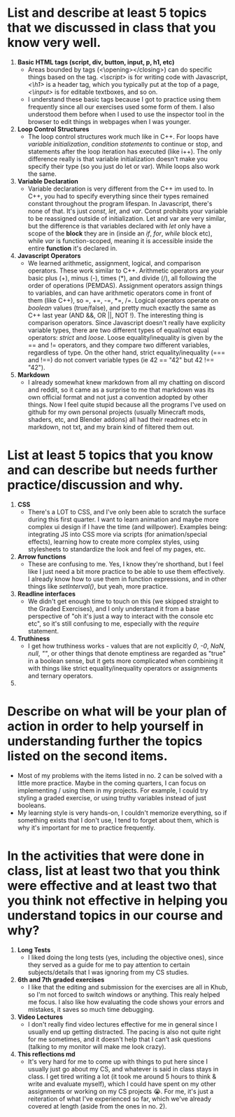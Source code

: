 # List and describe at least 5 topics that we discussed in class that you know very well.

1. **Basic HTML tags (script, div, button, input, p, h1, etc)**
    * Areas bounded by tags (<\opening><\/closing>) can do specific things based on the tag. *<\script>* is for writing code with Javascript, *<\h1>* is a header tag, which you typically put at the top of a page, *<\input>* is for editable textboxes, and so on.
    * I understand these basic tags because I got to practice using them frequently since all our exercises used some form of them. I also understood them before when I used to use the inspector tool in the browser to edit things in webpages when I was younger.
2. **Loop Control Structures**
    * The loop control structures work much like in C++. For loops have *variable initialization*, *condition statements* to continue or stop, and statements after the loop iteration has executed (like i++). The only difference really is that variable initialization doesn't make you specify their type (so you just do let or var). While loops also work the same.
3. **Variable Declaration**
    * Variable declaration is very different from the C++ im used to. In C++, you had to specify everything since their types remained constant throughout the program lifespan. In Javascript, there's none of that. It's just *const*, *let*, and *var*. Const prohibits your variable to be reassigned outside of initialization. Let and var are very similar, but the difference is that variables declared with *let* only have a scope of the **block** they are in (inside an *if*, *for*, *while* block etc), while *var* is function-scoped, meaning it is accessible inside the entire **function** it's declared in.
4. **Javascript Operators**
    * We learned arithmetic, assignment, logical, and comparison operators. These work similar to C++. Arithmetic operators are your basic plus (+), minus (-), times (\*), and divide (/), all following the order of operations (PEMDAS). Assignment operators assign things to variables, and can have arithmetic operators come in front of them (like C++), so =, +=, -=, \*=, /=. Logical operators operate on *boolean* values (true/false), and pretty much exactly the same as C++ last year (AND &&, OR ||, NOT !). The interesting thing is comparison operators. Since Javascript doesn't really have explicity variable types, there are two different types of equal/not equal operators: *strict* and *loose*. Loose equality/inequality is given by the == and != operators, and they compare two different variables, regardless of type. On the other hand, strict equality/inequality (=== and !==) do not convert variable types (ie 42 == "42" but 42 !== "42").
5. **Markdown**
    * I already somewhat knew markdown from all my chatting on discord and reddit, so it came as a surprise to me that markdown was its own official format and not just a convention adopted by other things. Now I feel quite stupid because all the programs I've used on github for my own personal projects (usually Minecraft mods, shaders, etc, and Blender addons) all had their readmes etc in markdown, not txt, and my brain kind of filtered them out.

# List at least 5 topics that you know and can describe but needs further practice/discussion and why.

1. **CSS**
    * There's a LOT to CSS, and I've only been able to scratch the surface during this first quarter. I want to learn animation and maybe more complex ui design if I have the time (and willpower). Examples being: integrating JS into CSS more via scripts (for animation/special effects), learning how to create more complex styles, using stylesheets to standardize the look and feel of my pages, etc.
2. **Arrow functions**
    * These are confusing to me. Yes, I know they're shorthand, but I feel like I just need a bit more practice to be able to use them effectively. I already know how to use them in function expressions, and in other things like *setInterval()*, but yeah, more practice.
3. **Readline interfaces**
    *  We didn't get enough time to touch on this (we skipped straight to the Graded Exercises), and I only understand it from a base perspective of "oh it's just a way to interact with the console etc etc", so it's still confusing to me, especially with the *require* statement.
4. **Truthiness**
    * I get how truthiness works - values that are not explicitly *0*, *-0*, *NaN*, *null*, *""*, or other things that denote emptiness are regarded as "true" in a boolean sense, but it gets more complicated when combining it with things like strict equality/inequality operators or assignments and ternary operators.
5. 

# Describe on what will be your plan of action in order to help yourself in understanding further the topics listed on the second items.
* Most of my problems with the items listed in no. 2 can be solved with a little more practice. Maybe in the coming quarters, I can focus on implementing / using them in my projects. For example, I could try styling a graded exercise, or using truthy variables instead of just booleans.
* My learning style is very hands-on, I couldn't memorize everything, so if something exists that I don't use, I tend to forget about them, which is why it's important for me to practice frequently.

# In the activities that were done in class, list at least two that you think were effective and at least two that you think not effective in helping you understand topics in our course and why?
1. **Long Tests**
    * I liked doing the long tests (yes, including the objective ones), since they served as a guide for me to pay attention to certain subjects/details that I was ignoring from my CS studies.
2. **6th and 7th graded exercises**
    * I like that the editing and submission for the exercises are all in Khub, so I'm not forced to switch windows or anything. This realy helped me focus. I also like how evaluating the code shows your errors and mistakes, it saves so much time debugging.
3. **Video Lectures**
    * I don't really find video lectures effective for me in general since I usually end up getting distracted. The pacing is also not quite right for me sometimes, and it doesn't help that I can't ask questions (talking to my monitor will make me look crazy).
4. **This reflections md**
    * It's very hard for me to come up with things to put here since I usually just go about my CS, and whatever is said in class stays in class. I get tired writing a lot (it took me around 5 hours to think & write and evaluate myself), which I could have spent on my other assignments or working on my CS projects :sob:. For me, it's just a reiteration of what I've experienced so far, which we've already covered at length (aside from the ones in no. 2).